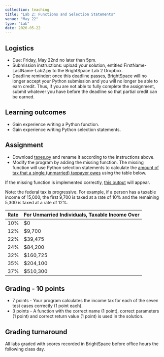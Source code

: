 ```yaml
---
collection: teaching
title: "Lab 2: Functions and Selection Statements"
venue: "May 22"
type: "Lab"
date: 2020-05-22
---
```


## Logistics
* Due: Friday, May 22nd no later than 5pm.
* Submission instructions: upload your solution,
entitled FirstName-LastName-Lab2.py
to the BrightSpace Lab 2 Dropbox.
* Deadline reminder: once this deadline passes, BrightSpace will no longer accept your Python
submission and you will no longer be able to earn credit. Thus, if you are not able to fully
complete the assignment, submit whatever you have before the deadline so that partial credit can be earned.

## Learning outcomes
* Gain experience writing a Python function.
* Gain experience writing Python selection statements.

## Assignment
* Download [taxes.py](https://lgw2.github.io/teaching/csci127-summer-2020/labs/taxes.py)
and rename it according to the instructions above.
* Modify the program by adding the missing function.
The missing function will use Python selection statements to calculate the [amount
of tax that a single (unmarried) taxpayer
owes](https://www.nerdwallet.com/blog/taxes/federal-income-tax-brackets/) using the table below.

If the missing function is implemented correctly,
[this output](https://lgw2.github.io/teaching/csci127-summer-2020/labs/taxes-output.txt) will appear.

Note: the federal tax is progressive.
For example, if a person has a taxable income of 15,000, the first 9,700 is taxed at a
rate of 10% and the remaining 5,300 is taxed at a rate of 12%.

|Rate|For Unmarried Individuals, Taxable Income Over|
|:---|:---|
|10%|$0|
|12%|$9,700|
|22%|$39,475|
|24%|$84,200|
|32%|$160,725|
|35%|$204,100|
|37%|$510,300|

## Grading - 10 points
* 7 points - Your program calculates the income tax for each of the seven test cases correctly
 (1 point each).
* 3 points - A function with the correct name (1 point), correct parameters (1 point)
and correct return value (1 point) is used in the solution.

## Grading turnaround
All labs graded with scores recorded in BrightSpace before office hours the
following class day.
